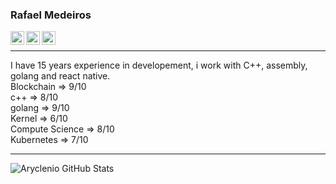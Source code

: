 ### Rafael Medeiros


<a target="_blank" href="https://www.linkedin.com/in/medeirosfalante/">
  <img align="left" alt="LinkdeIN" width="22px" src="https://cdn.jsdelivr.net/npm/simple-icons@v3/icons/linkedin.svg" />
</a>

<a target="_blank" href="https://www.instagram.com/medeirosfalante/">
  <img align="left" alt="Instagram" width="22px" src="https://cdn.jsdelivr.net/npm/simple-icons@v3/icons/instagram.svg" />
</a>

<a target="_blank" href="https://medium.com/@medeirosfalante">
  <img align="left" alt="Medium" width="22px" src="https://cdn.jsdelivr.net/npm/simple-icons@3.13.0/icons/medium.svg" />
</a>

<br>

--------------

I have 15 years experience in developement, i work with C++, assembly, golang and react native.
<br>
Blockchain => 9/10
<br>
c++  => 8/10
<br>
golang => 9/10
<br>
Kernel => 6/10
<br>
Compute Science => 8/10
<br>
Kubernetes => 7/10




--------------

![Aryclenio GitHub Stats](https://github-readme-stats.vercel.app/api?username=medeirosfalante&show_icons=true) 
